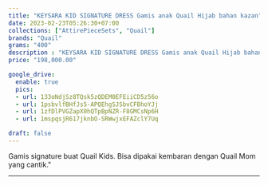 ```yaml
---
title: "KEYSARA KID SIGNATURE DRESS Gamis anak Quail Hijab bahan kazan"
date: 2023-02-23T05:26:30+07:00
collections: ["AttirePieceSets", "Quail"]
brands: "Quail"
grams: "400"
description : "KEYSARA KID SIGNATURE DRESS Gamis anak Quail Hijab bahan kazan"
price: "198,000.00"

google_drive:
  enable: true
  pics:
  - url: 133oNdjSz8TQsk5zQDEM0EFEiiCD5z56o
  - url: 1psbvlfBHfJs5-APQEhgSJSbvCFBhoYJj
  - url: 1zfDlPVGZapX0hQTpBpNZR-F8GMCsNp6H
  - url: 1mspqsjR617jknbO-SRWwjxEFAZclY7Uq

draft: false
---
```


Gamis signature buat Quail Kids. Bisa dipakai kembaran dengan Quail Mom yang cantik."

----------   
